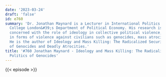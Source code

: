 ```yaml
---
date: '2023-03-24'
draft: 'false'
id: e760
summary: 'Dr. Jonathan Maynard is a Lecturer in International Politics at King&#39;s
  College London&#39;s Department of Political Economy. His research is primarily
  concerned with the role of ideology in collective political violence, especially
  in forms of violence against civilians such as genocides, mass atrocities and terrorism.
  He is the author of Ideology and Mass Killing: The Radicalized Security Politics
  of Genocides and Deadly Atrocities.'
title: '#760 Jonathan Maynard - Ideology and Mass Killing: The Radicalized Security
  Politics of Genocides'
---
```

{{< episode >}}
